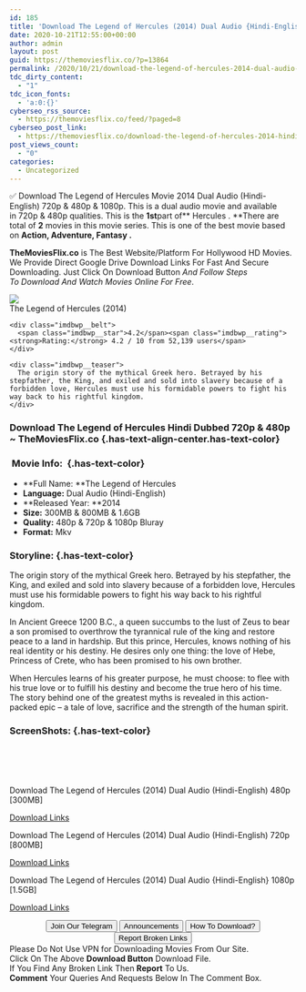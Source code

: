 ```yaml
---
id: 185
title: 'Download The Legend of Hercules (2014) Dual Audio {Hindi-English} 480p [300MB] || 720p [800MB] || 1080p [1.6GB]'
date: 2020-10-21T12:55:00+00:00
author: admin
layout: post
guid: https://themoviesflix.co/?p=13864
permalink: /2020/10/21/download-the-legend-of-hercules-2014-dual-audio-hindi-english-480p-300mb-720p-800mb-1080p-1-6gb/
tdc_dirty_content:
  - "1"
tdc_icon_fonts:
  - 'a:0:{}'
cyberseo_rss_source:
  - https://themoviesflix.co/feed/?paged=8
cyberseo_post_link:
  - https://themoviesflix.co/download-the-legend-of-hercules-2014-hindi-english-480p-720p-1080p/
post_views_count:
  - "0"
categories:
  - Uncategorized
---
```

✅ Download The Legend of Hercules&nbsp;Movie&nbsp;2014 Dual Audio (Hindi-English)&nbsp;720p&nbsp;&&nbsp;480p&nbsp;& 1080p. This is&nbsp;a&nbsp;dual audio&nbsp;movie and available in&nbsp;720p&nbsp;&&nbsp;480p&nbsp;qualities. This is the&nbsp;**1st**part of**&nbsp;Hercules .&nbsp;**There are total of&nbsp;**2**&nbsp;movies in this movie series. This is one of the best movie based on&nbsp;**Action, Adventure, Fantasy .**

<p class="has-text-align-left">
  <strong>TheMoviesFlix.co</strong>&nbsp;is The Best Website/Platform For Hollywood HD Movies. We Provide Direct Google Drive Download Links For Fast And Secure Downloading. Just Click On Download Button&nbsp;<em>And Follow Steps To&nbsp;Download And Watch Movies Online For Free</em>.
</p>

<div class="imdbwp imdbwp--movie dark">
  <div class="imdbwp__thumb">
    <a class="imdbwp__link" target="_blank" title="The Legend of Hercules" href="https://www.imdb.com/title/tt1043726/" rel="nofollow noopener noreferrer"><img class="imdbwp__img" src="https://m.media-amazon.com/images/M/MV5BMTQwMjEyODQxMV5BMl5BanBnXkFtZTgwMDQxMjE3MDE@._V1_SX300.jpg" /></a>
  </div>
  
  <div class="imdbwp__content">
    <div class="imdbwp__header">
      <span class="imdbwp__title">The Legend of Hercules</span> (2014)
    </div>
    
    <div class="imdbwp__belt">
      <span class="imdbwp__star">4.2</span><span class="imdbwp__rating"><strong>Rating:</strong> 4.2 / 10 from 52,139 users</span>
    </div>
    
    <div class="imdbwp__teaser">
      The origin story of the mythical Greek hero. Betrayed by his stepfather, the King, and exiled and sold into slavery because of a forbidden love, Hercules must use his formidable powers to fight his way back to his rightful kingdom.
    </div>
  </div>
</div>

### Download The Legend of Hercules Hindi&nbsp;Dubbed 720p & 480p ~ TheMoviesFlix.co {.has-text-align-center.has-text-color}

### &nbsp;Movie Info:&nbsp; {.has-text-color}

  * **Full Name:&nbsp;**The Legend of Hercules
  * **Language:**&nbsp;Dual Audio (Hindi-English)
  * **Released Year:&nbsp;**2014
  * **Size:**&nbsp;300MB & 800MB & 1.6GB
  * **Quality:**&nbsp;480p & 720p & 1080p Bluray
  * **Format:**&nbsp;Mkv

### Storyline: {.has-text-color}

The origin story of the mythical Greek hero. Betrayed by his stepfather, the King, and exiled and sold into slavery because of a forbidden love, Hercules must use his formidable powers to fight his way back to his rightful kingdom.

In Ancient Greece 1200 B.C., a queen succumbs to the lust of Zeus to bear a son promised to overthrow the tyrannical rule of the king and restore peace to a land in hardship. But this prince, Hercules, knows nothing of his real identity or his destiny. He desires only one thing: the love of Hebe, Princess of Crete, who has been promised to his own brother.

When Hercules learns of his greater purpose, he must choose: to flee with his true love or to fulfill his destiny and become the true hero of his time. The story behind one of the greatest myths is revealed in this action-packed epic – a tale of love, sacrifice and the strength of the human spirit.

### ScreenShots: {.has-text-color}

<div class="wp-block-image">
  <figure class="aligncenter"><img src="https://i.imgur.com/6gcDsiq.jpg" alt /></figure>
</div>

<div class="wp-block-image">
  <figure class="aligncenter"><img src="https://i.imgur.com/Dij77m0.jpg" alt /></figure>
</div>

<div class="wp-block-image">
  <figure class="aligncenter"><img src="https://i.imgur.com/vsU8ZyZ.jpg" alt /></figure>
</div>

<div class="wp-block-image">
  <figure class="aligncenter"><img src="https://i.imgur.com/Hd9msmJ.jpg" alt /></figure>
</div>

<div class="wp-block-image">
  <figure class="aligncenter"><img src="https://i.imgur.com/ohbsuDx.jpg" alt /></figure>
</div>

<p class="has-text-align-center has-text-color has-medium-font-size">
  Download The Legend of Hercules (2014) Dual Audio (Hindi-English) 480p [300MB]
</p>

<span class="mb-center maxbutton-3-center"><span class="maxbutton-3-container mb-container"><a class="maxbutton-3 maxbutton maxbutton-post-button" target="_blank" rel="nofollow noopener noreferrer" href="https://coinquint.com/a15100/"><span class="mb-text">Download Links</span></a></span></span>

<p class="has-text-align-center has-text-color has-medium-font-size">
  Download The Legend of Hercules (2014) Dual Audio (Hindi-English) 720p [800MB]
</p>

<span class="mb-center maxbutton-3-center"><span class="maxbutton-3-container mb-container"><a class="maxbutton-3 maxbutton maxbutton-post-button" target="_blank" rel="nofollow noopener noreferrer" href="https://coinquint.com/a15102/"><span class="mb-text">Download Links</span></a></span></span>

<p class="has-text-align-center has-text-color has-medium-font-size">
  Download The Legend of Hercules (2014) Dual Audio {Hindi-English} 1080p [1.5GB]
</p>

<span class="mb-center maxbutton-3-center"><span class="maxbutton-3-container mb-container"><a class="maxbutton-3 maxbutton maxbutton-post-button" target="_blank" rel="nofollow noopener noreferrer" href="https://coinquint.com/a15105/"><span class="mb-text">Download Links</span></a></span></span>

<center>
</center>

<center>
  <a href="https://t.me/themoviesflixcom" target="_blank" data-wpel-link="external" rel="nofollow external noopener noreferrer"><button class="button button5">Join Our Telegram</button></a> <a href="https://themoviesflix.co/download-the-legend-of-hercules-2014-hindi-english-480p-720p-1080p/#" target="_blank" data-wpel-link="external" rel="nofollow external noopener noreferrer"><button class="button button5">Announcements</button></a> <a href="https://themoviesflix.com/how-to-download/" target="_blank" data-wpel-link="external" rel="nofollow external noopener noreferrer"><button class="button button5">How To Download?</button></a> <a href="https://themoviesflix.co/download-the-legend-of-hercules-2014-hindi-english-480p-720p-1080p/#" target="_blank" data-wpel-link="external" rel="nofollow external noopener noreferrer"><button class="button button5">Report Broken Links</button></a>
</center>

<div class="alert alert-danger">
  Please Do Not Use VPN for Downloading Movies From Our Site.
</div>

<div class="alert alert-success">
  Click On The Above <strong>Download Button</strong> Download File.
</div>

<div class="alert alert-warning">
  If You Find Any Broken Link Then <strong>Report</strong> To Us.
</div>

<div class="alert alert-info">
  <strong>Comment</strong> Your Queries And Requests Below In The Comment Box.
</div>